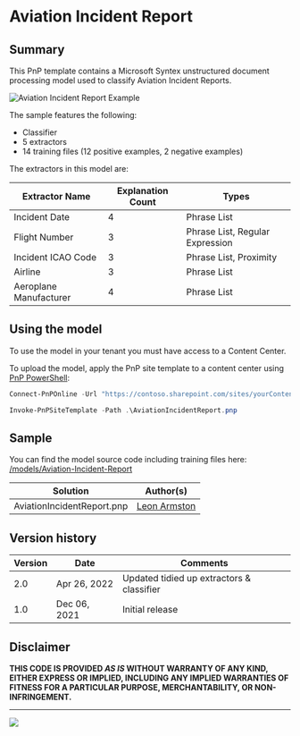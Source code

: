# Aviation Incident Report

## Summary

This PnP template contains a Microsoft Syntex unstructured document processing model used to classify Aviation Incident Reports.

![Aviation Incident Report Example](assets/training-file-example.png)

The sample features the following:

- Classifier
- 5 extractors
- 14 training files (12 positive examples, 2 negative examples)

The extractors in this model are:

Extractor Name|Explanation Count|Types
--------------|-----------------|-----------------
Incident Date|4|Phrase List
Flight Number|3|Phrase List, Regular Expression
Incident ICAO Code|3|Phrase List, Proximity
Airline|3|Phrase List
Aeroplane Manufacturer|4|Phrase List

## Using the model

To use the model in your tenant you must have access to a Content Center.

To upload the model, apply the PnP site template to a content center using [PnP PowerShell](https://pnp.github.io/powershell/):

```powershell
Connect-PnPOnline -Url "https://contoso.sharepoint.com/sites/yourContentCenter"

Invoke-PnPSiteTemplate -Path .\AviationIncidentReport.pnp
```

## Sample

You can find the model source code including training files here: [/models/Aviation-Incident-Report](https://github.com/pnp/syntex-samples/tree/main/models/Aviation-Incident-Report)

Solution|Author(s)
--------|---------
AviationIncidentReport.pnp | [Leon Armston](https://github.com/LeonArmston)

## Version history

Version|Date|Comments
-------|----|--------
2.0|Apr 26, 2022 |Updated tidied up extractors & classifier
1.0|Dec 06, 2021 |Initial release

## Disclaimer

**THIS CODE IS PROVIDED *AS IS* WITHOUT WARRANTY OF ANY KIND, EITHER EXPRESS OR IMPLIED, INCLUDING ANY IMPLIED WARRANTIES OF FITNESS FOR A PARTICULAR PURPOSE, MERCHANTABILITY, OR NON-INFRINGEMENT.**

---
<img src="https://pnptelemetry.azurewebsites.net/syntex-samples/models/Aviation-Incident-Report" />

